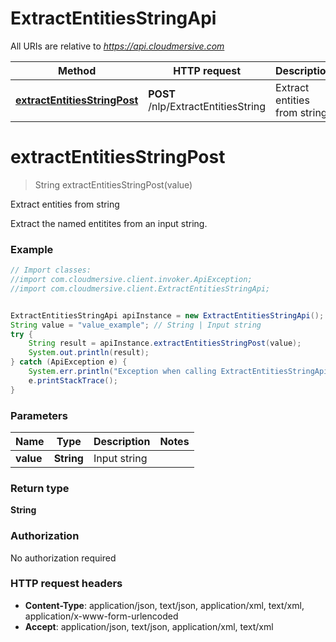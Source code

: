 # ExtractEntitiesStringApi

All URIs are relative to *https://api.cloudmersive.com*

Method | HTTP request | Description
------------- | ------------- | -------------
[**extractEntitiesStringPost**](ExtractEntitiesStringApi.md#extractEntitiesStringPost) | **POST** /nlp/ExtractEntitiesString | Extract entities from string


<a name="extractEntitiesStringPost"></a>
# **extractEntitiesStringPost**
> String extractEntitiesStringPost(value)

Extract entities from string

Extract the named entitites from an input string.

### Example
```java
// Import classes:
//import com.cloudmersive.client.invoker.ApiException;
//import com.cloudmersive.client.ExtractEntitiesStringApi;


ExtractEntitiesStringApi apiInstance = new ExtractEntitiesStringApi();
String value = "value_example"; // String | Input string
try {
    String result = apiInstance.extractEntitiesStringPost(value);
    System.out.println(result);
} catch (ApiException e) {
    System.err.println("Exception when calling ExtractEntitiesStringApi#extractEntitiesStringPost");
    e.printStackTrace();
}
```

### Parameters

Name | Type | Description  | Notes
------------- | ------------- | ------------- | -------------
 **value** | **String**| Input string |

### Return type

**String**

### Authorization

No authorization required

### HTTP request headers

 - **Content-Type**: application/json, text/json, application/xml, text/xml, application/x-www-form-urlencoded
 - **Accept**: application/json, text/json, application/xml, text/xml

